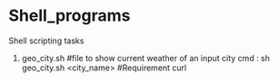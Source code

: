 # Shell_programs
Shell scripting tasks
1. geo_city.sh #file to show current weather of an input city
  cmd : sh geo_city.sh <city_name> #Requirement curl 
